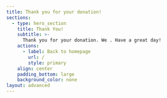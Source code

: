 ```yaml
---
title: Thank you for your donation!
sections:
  - type: hero_section
    title: Thank You!
    subtitle: >-
      Thank you for your donation. We . Have a great day!
    actions:
      - label: Back to homepage
        url: /
        style: primary
    align: center
    padding_bottom: large
    background_color: none
layout: advanced
---
```

